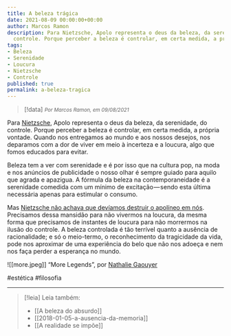 ```yaml
---
title: A beleza trágica
date: 2021-08-09 00:00:00+00:00
author: Marcos Ramon
description: Para Nietzsche, Apolo representa o deus da beleza, da serenidade, do
  controle. Porque perceber a beleza é controlar, em certa medida, a própria vontade.
tags:
- Beleza
- Serenidade
- Loucura
- Nietzsche
- Controle
published: true
permalink: a-beleza-tragica
---
```

> [!data] <small><i>Por Marcos Ramon, em 09/08/2021</i></small>

Para [Nietzsche](https://marcosramon.net/os-aforismos-de-nietzsche), Apolo representa o deus da beleza, da serenidade, do controle. Porque perceber a beleza é controlar, em certa medida, a própria vontade. Quando nos entregamos ao mundo e aos nossos desejos, nos deparamos com a dor de viver em meio à incerteza e a loucura, algo que fomos educados para evitar.

Beleza tem a ver com serenidade e é por isso que na cultura pop, na moda e nos anúncios de publicidade o nosso olhar é sempre guiado para aquilo que agrada e apazigua. A fórmula da beleza na contemporaneidade é a serenidade comedida com um mínimo de excitação — sendo esta última necessária apenas para estimular o consumo.

Mas [Nietzsche não achava que devíamos destruir o apolíneo em nós](http://amzn.to/2jEbjMx). Precisamos dessa mansidão para não vivermos na loucura, da mesma forma que precisamos de instantes de loucura para não morrermos na ilusão do controle. A beleza controlada é tão terrível quanto a ausência de racionalidade; e só o meio-termo, o reconhecimento da tragicidade da vida, pode nos aproximar de uma experiência do belo que não nos adoeça e nem nos faça perder a esperança no mundo.

![[more.jpeg]]
“More Legends”, por [Nathalie Gaouyer](http://nathaliegaouyer.tumblr.com/post/146803678912/more-legends)

#estética #filosofia

---
> [!leia] Leia também:
> - [[A beleza do absurdo]]
> - [[2018-01-05-a-ausencia-da-memoria]]
> - [[A realidade se impõe]]